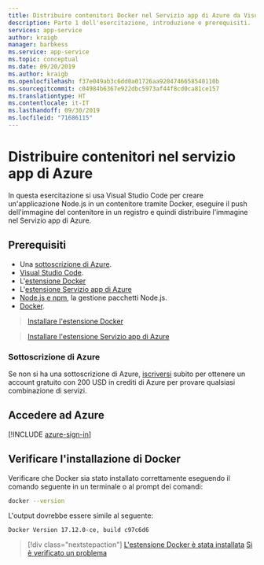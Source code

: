 ```yaml
---
title: Distribuire contenitori Docker nel Servizio app di Azure da Visual Studio Code
description: Parte 1 dell'esercitazione, introduzione e prerequisiti.
services: app-service
author: kraigb
manager: barbkess
ms.service: app-service
ms.topic: conceptual
ms.date: 09/20/2019
ms.author: kraigb
ms.openlocfilehash: f37e049ab3c6dd0a01726aa9204746658540110b
ms.sourcegitcommit: c04984b6367e922dbc5973af44f8cd0ca81ce157
ms.translationtype: HT
ms.contentlocale: it-IT
ms.lasthandoff: 09/30/2019
ms.locfileid: "71686115"
---
```

# <a name="deploy-containers-to-azure-app-service"></a>Distribuire contenitori nel servizio app di Azure

In questa esercitazione si usa Visual Studio Code per creare un'applicazione Node.js in un contenitore tramite Docker, eseguire il push dell'immagine del contenitore in un registro e quindi distribuire l'immagine nel Servizio app di Azure.

## <a name="prerequisites"></a>Prerequisiti

- Una [sottoscrizione di Azure](#azure-subscription).
- [Visual Studio Code](https://code.visualstudio.com/).
- L'[estensione Docker](vscode:extension/ms-azuretools.vscode-docker)
- L'[estensione Servizio app di Azure](vscode:extension/ms-azuretools.vscode-azureappservice)
- [Node.js e npm](https://nodejs.org/en/download), la gestione pacchetti Node.js.
- [Docker](https://www.docker.com/community-edition).

> <a class="tutorial-install-extension-btn" href="vscode:extension/ms-azuretools.vscode-docker">Installare l'estensione Docker</a>

> <a class="tutorial-install-extension-btn" href="vscode:extension/ms-azuretools.vscode-azureappservice">Installare l'estensione Servizio app di Azure</a>

### <a name="azure-subscription"></a>Sottoscrizione di Azure

Se non si ha una sottoscrizione di Azure, [iscriversi](https://azure.microsoft.com/en-us/free/?utm_source=campaign&utm_campaign=vscode-tutorial-docker-extension&mktingSource=vscode-tutorial-docker-extension) subito per ottenere un account gratuito con 200 USD in crediti di Azure per provare qualsiasi combinazione di servizi.

## <a name="sign-in-to-azure"></a>Accedere ad Azure

[!INCLUDE [azure-sign-in](includes/azure-sign-in.md)]

## <a name="verify-docker-install"></a>Verificare l'installazione di Docker

Verificare che Docker sia stato installato correttamente eseguendo il comando seguente in un terminale o al prompt dei comandi:

```bash
docker --version
```

L'output dovrebbe essere simile al seguente:

```output
Docker Version 17.12.0-ce, build c97c6d6
```

> [!div class="nextstepaction"]
> [L'estensione Docker è stata installata](tutorial-vscode-docker-node-02.md) [Si è verificato un problema](https://www.research.net/r/PWZWZ52?tutorial=docker-extension&step=getting-started)
